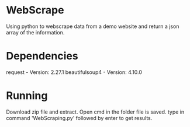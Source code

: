 # WebScrape
Using python to webscrape data from a demo website and return a json array of the information. 

# Dependencies
request - Version: 2.27.1
beautifulsoup4 - Version: 4.10.0

# Running
Download  zip file and extract. Open cmd in the folder file is saved. type in command 'WebScraping.py' followed by enter to get results.
